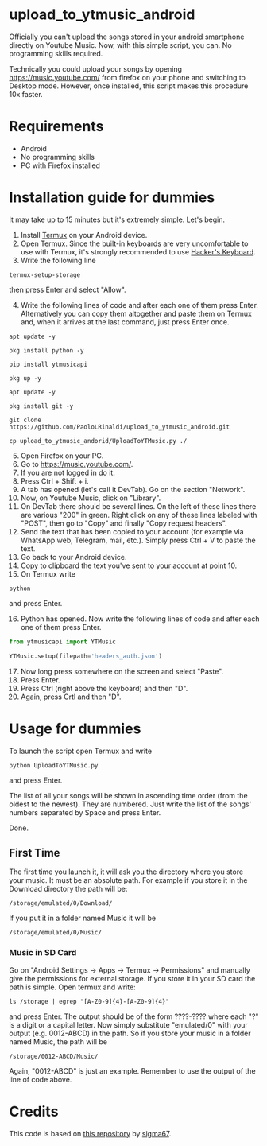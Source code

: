 # upload_to_ytmusic_android
Officially you can't upload the songs stored in your android smartphone directly on Youtube Music.
Now, with this simple script, you can.
No programming skills required.

Technically you could upload your songs by opening https://music.youtube.com/ from firefox on your phone and switching to Desktop mode.
However, once installed, this script makes this procedure 10x faster.

# Requirements
- Android
- No programming skills
- PC with Firefox installed

# Installation guide for dummies
It may take up to 15 minutes but it's extremely simple.
Let's begin.

1. Install [Termux](https://play.google.com/store/apps/details?id=com.termux&hl=it) on your Android device.
2. Open Termux. Since the built-in keyboards are very uncomfortable to use with Termux, it's strongly recommended to use [Hacker's Keyboard](https://play.google.com/store/apps/details?id=org.pocketworkstation.pckeyboard&hl=it).
3. Write the following line
```
termux-setup-storage
```
then press Enter and select "Allow".

4. Write the following lines of code and after each one of them press Enter. Alternatively you can copy them altogether and paste them on Termux and, when it arrives at the last command, just press Enter once.
```
apt update -y

pkg install python -y

pip install ytmusicapi

pkg up -y

apt update -y

pkg install git -y

git clone https://github.com/PaoloLRinaldi/upload_to_ytmusic_android.git

cp upload_to_ytmusic_andorid/UploadToYTMusic.py ./
```
5. Open Firefox on your PC.
6. Go to https://music.youtube.com/.
7. If you are not logged in do it.
8. Press Ctrl + Shift + i.
9. A tab has opened (let's call it DevTab). Go on the section "Network".
10. Now, on Youtube Music, click on "Library".
11. On DevTab there should be several lines. On the left of these lines there are various "200" in green. Right click on any of these lines labeled with "POST", then go to "Copy" and finally "Copy request headers".
12. Send the text that has been copied to your account (for example via WhatsApp web, Telegram, mail, etc.). Simply press Ctrl + V to paste the text.
13. Go back to your Android device.
14. Copy to clipboard the text you've sent to your account at point 10.
15. On Termux write
```
python
```
and press Enter.

16. Python has opened. Now write the following lines of code and after each one of them press Enter.
```python
from ytmusicapi import YTMusic

YTMusic.setup(filepath='headers_auth.json')
```
17. Now long press somewhere on the screen and select "Paste".
18. Press Enter.
19. Press Ctrl (right above the keyboard) and then "D".
20. Again, press Crtl and then "D".

# Usage for dummies
To launch the script open Termux and write
```
python UploadToYTMusic.py
```
and press Enter.

The list of all your songs will be shown in ascending time order (from the oldest to the newest).
They are numbered. Just write the list of the songs' numbers separated by Space and press Enter.

Done.


## First Time
The first time you launch it, it will ask you the directory where you store your music. It must be an absolute path.
For example if you store it in the Download directory the path will be:
```
/storage/emulated/0/Download/
```
If you put it in a folder named Music it will be
```
/storage/emulated/0/Music/
```
### Music in SD Card
Go on "Android Settings -> Apps -> Termux -> Permissions" and manually give the permissions for external storage.
If you store it in your SD card the path is simple. Open termux and write:
```
ls /storage | egrep "[A-Z0-9]{4}-[A-Z0-9]{4}"
```
and press Enter. The output should be of the form ????-???? where each "?" is a digit or a capital letter.
Now simply substitute "emulated/0" with your output (e.g. 0012-ABCD) in the path. So if you store your music
in a folder named Music, the path will be
```
/storage/0012-ABCD/Music/
```
Again, "0012-ABCD" is just an example. Remember to use the output of the line of code above.

# Credits
This code is based on [this repository](https://github.com/sigma67/ytmusicapi.git) by [sigma67](https://github.com/sigma67).
